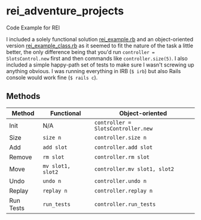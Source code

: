 # rei_adventure_projects
Code Example for REI

I included a solely functional solution [rei_example.rb](../blob/master/rei_example.rb) and an object-oriented version [rei_example_class.rb](../blob/master/rei_example_class.rb) as it seemed to fit the nature of the task a little better, the only difference being that you'd run `controller = SlotsControl.new` first and then commands like `controller.size(5)`. I also included a simple happy-path set of tests to make sure I wasn't screwing up anything obvious. I was running everything in IRB (`$ irb`) but also Rails console would work fine (`$ rails c`).

## Methods

| Method       | Functional       | Object-oriented                   |
| ------------ |------------------| ----------------------------------|
| Init         | N/A              | `controller = SlotsController.new`|
| Size         | `size n`         | `controller.size n`               |
| Add          | `add slot`       | `controller.add slot`             |
| Remove       | `rm slot`        | `controller.rm slot`              |
| Move         | `mv slot1, slot2`| `controller.mv slot1, slot2`      |
| Undo         | `undo n`         | `controller.undo n`               |
| Replay       | `replay n`       | `controller.replay n`             |
| Run Tests    | `run_tests`      | `controller.run_tests`            |
